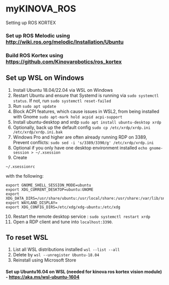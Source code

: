 # myKINOVA_ROS
Setting up ROS KORTEX

### Set up ROS Melodic using http://wiki.ros.org/melodic/Installation/Ubuntu

### Build ROS Kortex using https://github.com/Kinovarobotics/ros_kortex

## Set up WSL on Windows
1. Install Ubuntu 18.04/22.04 via WSL on Windows
2. Restart Ubuntu and ensure that Systemd is running via ``sudo systemctl status``. If not, run ``sudo systemctl reset-failed``
3. Run ``sudo apt update``
4. Block ACPI features, which cause issues in WSL2, from being installed with Gnome
``sudo apt-mark hold acpid acpi-support``
5. Install ubuntu-desktop and xrdp
``sudo apt install ubuntu-desktop xrdp``
6. Optionally, back up the default config
``sudo cp /etc/xrdp/xrdp.ini /etc/xrdp/xrdp.ini.bak``
7. Windows Pro and higher are often already running RDP on 3389, Prevent conflicts:
``sudo sed -i 's/3389/3390/g' /etc/xrdp/xrdp.ini``
8. Optional if you only have one desktop environment installed
``echo gnome-session > ~/.xsession``
9. Create
```console
~/.xsessionrc
```
with the following:
```console
export GNOME_SHELL_SESSION_MODE=ubuntu
export XDG_CURRENT_DESKTOP=ubuntu:GNOME
export XDG_DATA_DIRS=/usr/share/ubuntu:/usr/local/share:/usr/share:/var/lib/snapd/desktop
export WAYLAND_DISPLAY=
export XDG_CONFIG_DIRS=/etc/xdg/xdg-ubuntu:/etc/xdg
```
10. Restart the remote desktop service : ``sudo systemctl restart xrdp``
11. Open a RDP client and tune into ``localhost:3390``.

## To reset WSL
1. List all WSL distributions installed ``wsl --list --all``
2. Delete by ``wsl --unregister Ubuntu-18.04``
3. Reinstall using Microsoft Store

#### Set up Ubuntu16.04 on WSL (needed for kinova ros kortex vision module) - https://aka.ms/wsl-ubuntu-1604

